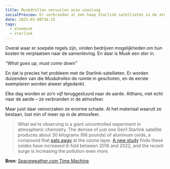 ```yaml
---
title: Muskdrollen vervuilen onze ozonlaag
socialPreview: Er verbranden al een hoop Starlink satellieten in de atmosfeer en dat tast de ozonlaag aan.
date: 2025-02-08T16:15
tags:
  - elonmusk
  - starlink
---
```


Overal waar er soepele regels zijn, vinden bedrijven mogelijkheden om hun kosten te verplaatsen naar de samenleving. En daar is Musk een ster in.

_“What goes up, must come down”_  

En dat is precies het probleem met de Starlink-satellieten. Er worden duizenden van die *Muskdrollen* de ruimte in geschoten, en de eerste exemplaren worden alweer afgedankt.  

Elke dag worden er zo’n vijf teruggestuurd naar de aarde. Althans, niet echt naar de aarde – ze verbranden in de atmosfeer.  

Maar juist daar veroorzaken ze enorme schade. Al het materiaal waaruit ze bestaan, lost min of meer op in de atmosfeer.  

> What we're observing is a giant uncontrolled experiment in atmospheric chemistry. The demise of just one Gen1 Starlink satellite produces about 30 kilograms (66 pounds) of aluminum oxide, a compound that [eats away](https://news.agu.org/press-release/satellite-megaconstellations-burn-deplete-ozone/) at the ozone layer. [A new study](https://agupubs.onlinelibrary.wiley.com/doi/10.1029/2024GL109280) finds these oxides have increased 8-fold between 2016 and 2022, and the recent surge is increasing the pollution even more.  

**Bron**: [Spaceweather.com Time Machine](https://spaceweather.com/archive.php?view=1&day=06&month=02&year=2025)  
